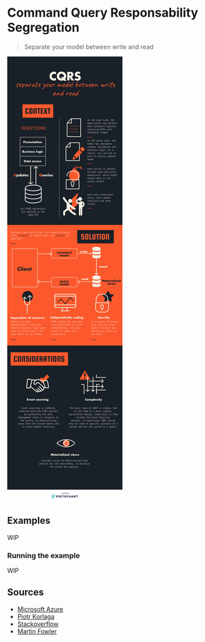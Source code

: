 # Command Query Responsability Segregation

> Separate your model between write and read

![cqrs](cqrs.png)

## Examples

WIP

### Running the example

WIP

## Sources

- [Microsoft Azure](https://docs.microsoft.com/en-us/azure/architecture/patterns/cqrs)
- [Piotr Korlaga](https://medium.com/applantic/applantic-what-is-cqrs-f32039d746bc)
- [Stackoverflow](https://stackoverflow.com/questions/47048839/cqrs-and-event-sourcing-difference)
- [Martin Fowler](https://www.martinfowler.com/bliki/CQRS.html)
